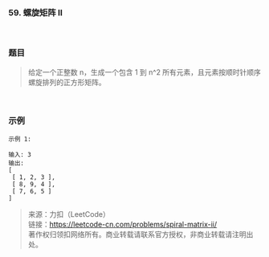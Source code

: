 ### 59. 螺旋矩阵 II

<br>

### 题目

> 给定一个正整数 n，生成一个包含 1 到 n^2 所有元素，且元素按顺时针顺序螺旋排列的正方形矩阵。

<br>

### 示例
```
示例 1:

输入: 3
输出:
[
 [ 1, 2, 3 ],
 [ 8, 9, 4 ],
 [ 7, 6, 5 ]
]
```

>来源：力扣（LeetCode）<br>
链接：https://leetcode-cn.com/problems/spiral-matrix-ii/<br>
著作权归领扣网络所有。商业转载请联系官方授权，非商业转载请注明出处。

<br>

